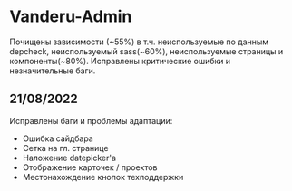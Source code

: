 # Vanderu-Admin

Почищены зависимости (~55%) в т.ч. неиспользуемые по данным depcheck, неиспользуемый sass(~60%), неиспользуемые страницы и компоненты(~80%).
Исправлены критические ошибки и незначительные баги.

## 21/08/2022

Исправлены баги и проблемы адаптации:

- Ошибка сайдбара
- Сетка на гл. странице
- Наложение datepicker'a
- Отображение карточек / проектов
- Местонахождение кнопок техподдержки

